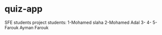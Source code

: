 # quiz-app
SFE students project
students:
  1-Mohamed slaha
  2-Mohamed Adal
  3-
  4-
  5-Farouk Ayman Farouk 
  
  
  
  
  
 

